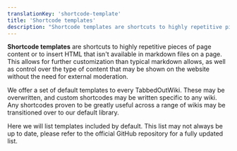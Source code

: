 ```yaml
---
translationKey: 'shortcode-template'
title: 'Shortcode templates'
description: "Shortcode templates are shortcuts to highly repetitive pieces of page content or to insert HTML that isn't available in markdown files on a page."
---
```


**Shortcode templates** are shortcuts to highly repetitive pieces of page content or to insert HTML that isn't available in markdown files on a page. This allows for further customization than typical markdown allows, as well as control over the type of content that may be shown on the website without the need for external moderation.

We offer a set of default templates to every TabbedOutWiki. These may be overwritten, and custom shortcodes may be written specific to any wiki. Any shortcodes proven to be greatly useful across a range of wikis may be transitioned over to our default library.

Here we will list templates included by default. This list may not always be up to date, please refer to the official GitHub repository for a fully updated list.

